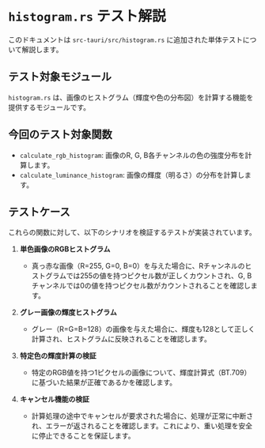 # `histogram.rs` テスト解説

このドキュメントは `src-tauri/src/histogram.rs` に追加された単体テストについて解説します。

## テスト対象モジュール

`histogram.rs` は、画像のヒストグラム（輝度や色の分布図）を計算する機能を提供するモジュールです。

## 今回のテスト対象関数

- `calculate_rgb_histogram`: 画像のR, G, B各チャンネルの色の強度分布を計算します。
- `calculate_luminance_histogram`: 画像の輝度（明るさ）の分布を計算します。

## テストケース

これらの関数に対して、以下のシナリオを検証するテストが実装されています。

1.  **単色画像のRGBヒストグラム**
    - 真っ赤な画像（R=255, G=0, B=0）を与えた場合に、Rチャンネルのヒストグラムでは255の値を持つピクセル数が正しくカウントされ、G, Bチャンネルでは0の値を持つピクセル数がカウントされることを確認します。

2.  **グレー画像の輝度ヒストグラム**
    - グレー（R=G=B=128）の画像を与えた場合に、輝度も128として正しく計算され、ヒストグラムに反映されることを確認します。

3.  **特定色の輝度計算の検証**
    - 特定のRGB値を持つ1ピクセルの画像について、輝度計算式（BT.709）に基づいた結果が正確であるかを確認します。

4.  **キャンセル機能の検証**
    - 計算処理の途中でキャンセルが要求された場合に、処理が正常に中断され、エラーが返されることを確認します。これにより、重い処理を安全に停止できることを保証します。
